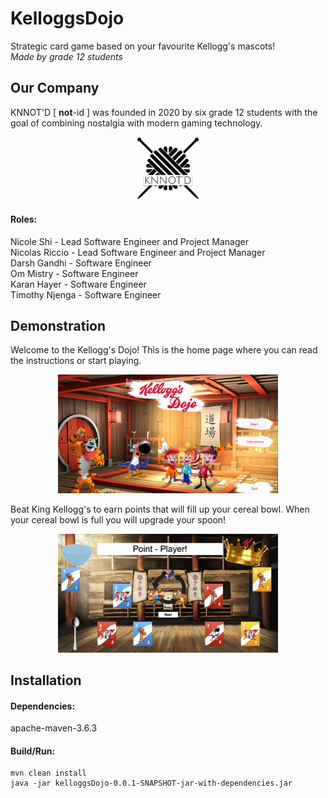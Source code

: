 # KelloggsDojo

Strategic card game based on your favourite Kellogg's mascots!  
*Made by grade 12 students*  

## Our Company

KNNOT'D [ **not**-id ] was founded in 2020 by six grade 12 students with the goal of combining nostalgia with modern gaming technology.  

<p align="center"><img width=20% src="https://github.com/nico-shi/KelloggsDojo/blob/main/src/main/resources/KNNOTD_logo.png"></p>

#### Roles:

Nicole Shi - Lead Software Engineer and Project Manager  
Nicolas Riccio - Lead Software Engineer and Project Manager  
Darsh Gandhi - Software Engineer  
Om Mistry - Software Engineer  
Karan Hayer - Software Engineer  
Timothy Njenga - Software Engineer  

## Demonstration

Welcome to the Kellogg's Dojo! This is the home page where you can read the instructions or start playing.  

<p align="center"><img width=70% src="https://github.com/nico-shi/KelloggsDojo/blob/main/src/main/resources/home_page.png"></p>

Beat King Kellogg's to earn points that will fill up your cereal bowl. When your cereal bowl is full you will upgrade your spoon!  

<p align="center"><img width=70% src="https://github.com/nico-shi/KelloggsDojo/blob/main/src/main/resources/in_game.png"></p>

## Installation

#### Dependencies:

apache-maven-3.6.3  

#### Build/Run:

```
mvn clean install
java -jar kelloggsDojo-0.0.1-SNAPSHOT-jar-with-dependencies.jar
```
